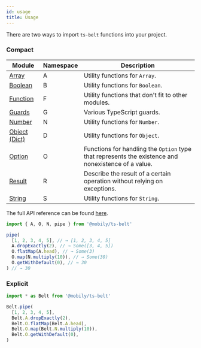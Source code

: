 ```yaml
---
id: usage
title: Usage
---
```


There are two ways to import `ts-belt` functions into your project.

### Compact

| Module | Namespace | Description |
|--|-----------|--|
| [Array](/api/array) | A | Utility functions for `Array`. |
| [Boolean](/api/boolean) | B | Utility functions for `Boolean`. |
| [Function](/api/function) | F | Utility functions that don't fit to other modules. |
| [Guards](/api/guards) | G | Various TypeScript guards. |
| [Number](/api/number) | N | Utility functions for `Number`. |
| [Object (Dict)](/api/object) | D | Utility functions for `Object`. |
| [Option](/api/option) | O | Functions for handling the `Option` type that represents the existence and nonexistence of a value. |
| [Result](/api/result) | R | Describe the result of a certain operation without relying on exceptions. |
| [String](/api/string) | S | Utility functions for `String`. |

The full API reference can be found [here](/api/array).

```typescript
import { A, O, N, pipe } from '@mobily/ts-belt'

pipe(
  [1, 2, 3, 4, 5], // → [1, 2, 3, 4, 5]
  A.dropExactly(2), // → Some([3, 4, 5])
  O.flatMap(A.head), // → Some(3)
  O.map(N.multiply(10)), // → Some(30)
  O.getWithDefault(0), // → 30
) // → 30
```

### Explicit

```typescript
import * as Belt from '@mobily/ts-belt'

Belt.pipe(
  [1, 2, 3, 4, 5],
  Belt.A.dropExactly(2),
  Belt.O.flatMap(Belt.A.head),
  Belt.O.map(Belt.N.multiply(10)),
  Belt.O.getWithDefault(0),
)
```
